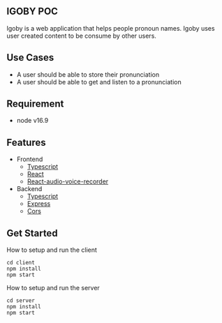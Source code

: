 ## IGOBY POC

Igoby is a web application that helps people pronoun names. Igoby uses user created content to be consume by other users.

## Use Cases

- A user should be able to store their pronunciation
- A user should be able to get and listen to a pronunciation

## Requirement

- node v16.9

## Features

- Frontend
  - [Typescript](https://www.typescriptlang.org/)
  - [React](https://reactjs.org/)
  - [React-audio-voice-recorder](https://www.npmjs.com/package/react-audio-voice-recorder)
- Backend
  - [Typescript](https://www.typescriptlang.org/)
  - [Express](https://github.com/expressjs/express)
  - [Cors](https://www.npmjs.com/package/cors)

## Get Started

How to setup and run the client

```
cd client
npm install
npm start
```

How to setup and run the server

```
cd server
npm install
npm start
```
